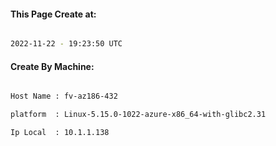 
   
#### This Page Create at:

```bash

2022-11-22 - 19:23:50 UTC

```

#### Create By Machine:

```bash

Host Name : fv-az186-432

platform  : Linux-5.15.0-1022-azure-x86_64-with-glibc2.31

Ip Local  : 10.1.1.138

```

